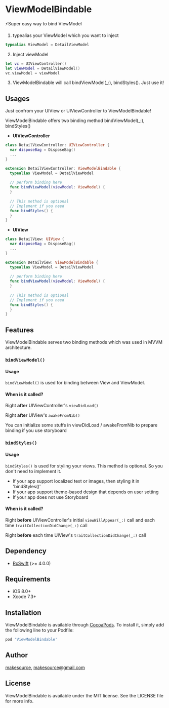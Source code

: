 # ViewModelBindable
⚡️Super easy way to bind ViewModel

1. typealias your ViewModel which you want to inject
```swift
typealias ViewModel = DetailViewModel
```

2. Inject viewModel
```swift
let vc = UIViewController()
let viewModel = DetailViewModel()
vc.viewModel = viewModel
```

3. ViewModelBindable will call bindViewModel(_:), bindStyles(). Just use it!

## Usages
Just confrom your UIView or UIViewController to ViewModelBindable!

ViewModelBindable offers two binding method bindViewModel(_:), bindStyles()


- **UIViewController**
```swift
class DetailViewController: UIViewController {
  var disposeBag = DisposeBag()
  ...
}

extension DetailViewController: ViewModelBindable {
  typealias ViewModel = DetailViewModel
  
  // perform binding here
  func bindViewModel(viewModel: ViewModel) {
  }
  
  // This method is optional
  // Implement if you need
  func bindStyles() {
  }
}
```
- **UIView**
```swift
class DetailView: UIView {
  var disposeBag = DisposeBag()
  ...
}

extension DetailView: ViewModelBindable {
  typealias ViewModel = DetailViewModel
  
  // perform binding here
  func bindViewModel(viewModel: ViewModel) {
  }
  
  // This method is optional
  // Implement if you need
  func bindStyles() {
  }
}
```

## Features

ViewModelBindable serves two binding methods which was used in MVVM architecture.

### `bindViewModel()`

#### Usage

`bindViewModel()` is used for binding between View and ViewModel.

#### When is it called?

Right **after** UIViewController's `viewDidLoad()`

Right **after** UIView's `awakeFromNib()`
 
You can initialize some stuffs in viewDidLoad / awakeFromNib to prepare binding if you use storyboard


### `bindStyles()`

#### Usage

`bindStyles()` is used for styling your views. This method is optional. So you don't need to implement it.

- If your app support localized text or images, then styling it in 'bindStyles()'
- If your app support theme-based design that depends on user setting
- If your app does not use Storyboard

#### When is it called?

Right **before** UIViewController's initial `viewWillAppear(_:)` call and each time `traitCollectionDidChange(_:)` call
 
Right **before** each time UIView's `traitCollectionDidChange(_:)` call

## Dependency

- [RxSwift](https://github.com/ReactiveX/RxSwift) (>= 4.0.0)

## Requirements

- iOS 8.0+
- Xcode 7.3+

## Installation

ViewModelBindable is available through [CocoaPods](http://cocoapods.org). To install
it, simply add the following line to your Podfile:

```ruby
pod 'ViewModelBindable'
```

## Author

[makesource](https://github.com/makesource), makesource@gmail.com

## License

ViewModelBindable is available under the MIT license. See the LICENSE file for more info.
